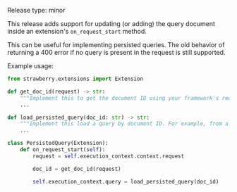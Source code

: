 Release type: minor

This release adds support for updating (or adding) the query document inside an
extension's `on_request_start` method.

This can be useful for implementing persisted queries. The old behavior of
returning a 400 error if no query is present in the request is still supported.

Example usage:

```python
from strawberry.extensions import Extension

def get_doc_id(request) -> str:
    """Implement this to get the document ID using your framework's request object"""
    ...

def load_persisted_query(doc_id: str) -> str:
    """Implement this load a query by document ID. For example, from a database."""
    ...

class PersistedQuery(Extension):
    def on_request_start(self):
        request = self.execution_context.context.request

        doc_id = get_doc_id(request)

        self.execution_context.query = load_persisted_query(doc_id)
```
